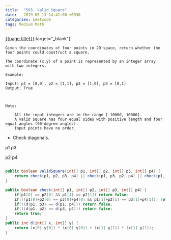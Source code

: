 ```yaml
---
title:  "593. Valid Square"
date:   2019-05-13 14:41:00 +0930
categories: Leetcode
tags: Medium Math
---
```


[{{page.title}}](https://leetcode.com/problems/valid-square/){:target="_blank"}

    Given the coordinates of four points in 2D space, return whether the four points could construct a square.

    The coordinate (x,y) of a point is represented by an integer array with two integers.

    Example:

    Input: p1 = [0,0], p2 = [1,1], p3 = [1,0], p4 = [0,1]
    Output: True



    Note:

        All the input integers are in the range [-10000, 10000].
        A valid square has four equal sides with positive length and four equal angles (90-degree angles).
        Input points have no order.


* Check diagonals.

p1       p3


p2       p4


```java

public boolean validSquare(int[] p1, int[] p2, int[] p3, int[] p4) {
    return check(p1, p2, p3, p4) || check(p1, p3, p2, p4) || check(p1, p4, p2, p3);
}

public boolean check(int[] p1, int[] p2, int[] p3, int[] p4) {
    if(p1[0] == p2[0] && p1[1] == p2[1]) return false;
    if(!(p1[0]+p2[0] == p3[0]+p4[0] && p1[1]+p2[1] == p3[1]+p4[1])) return false;
    if(!(d(p1, p3) == d(p1, p4))) return false;
    if(!(d(p1, p2) == d(p3, p4))) return false;
    return true;
}
public int d(int[] x, int[] y) {
    return (x[0]-y[0]) * (x[0]-y[0]) + (x[1]-y[1]) * (x[1]-y[1]);
}
```
